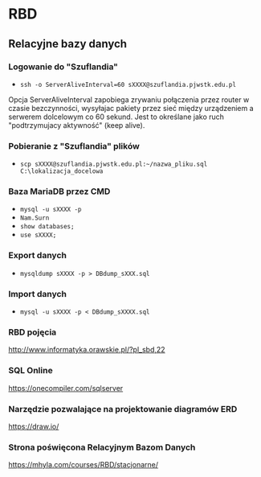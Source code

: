 # RBD
## Relacyjne bazy danych

### Logowanie do "Szuflandia"
- `ssh -o ServerAliveInterval=60 sXXXX@szuflandia.pjwstk.edu.pl`

Opcja ServerAliveInterval zapobiega zrywaniu połączenia przez router w czasie bezczynności, wysyłajac pakiety przez sieć między urządzeniem a serwerem dolcelowym co 60 sekund. Jest to określane jako ruch "podtrzymujacy aktywność" (keep alive).

### Pobieranie z "Szuflandia" plików
- `scp sXXXX@szuflandia.pjwstk.edu.pl:~/nazwa_pliku.sql C:\lokalizacja_docelowa`

### Baza MariaDB przez CMD
- `mysql -u sXXXX -p`
- `Nam.Surn`
- `show databases;`
- `use sXXXX;`

### Export danych
- `mysqldump sXXXX -p > DBdump_sXXX.sql`

### Import danych
- `mysql -u sXXXX -p < DBdump_sXXXX.sql`

### RBD pojęcia
<http://www.informatyka.orawskie.pl/?pl_sbd,22>

### SQL Online
<https://onecompiler.com/sqlserver>

### Narzędzie pozwalające na projektowanie diagramów ERD
https://draw.io/

### Strona poświęcona Relacyjnym Bazom Danych
<https://mhyla.com/courses/RBD/stacjonarne/>

